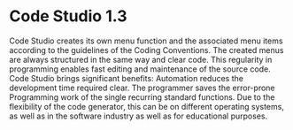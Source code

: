 # Code Studio 1.3
Code Studio creates its own menu function and the
associated menu items according to the guidelines of the Coding Conventions.
The created menus are always structured in the same way
and clear code. This regularity in programming
enables fast editing and maintenance of the source code.
Code Studio brings significant benefits:
Automation reduces the development time required
clear. The programmer saves the error-prone
Programming work of the single recurring standard functions.
Due to the flexibility of the code generator, this can be on
different operating systems, as well as in the software industry
as well as for educational purposes.
